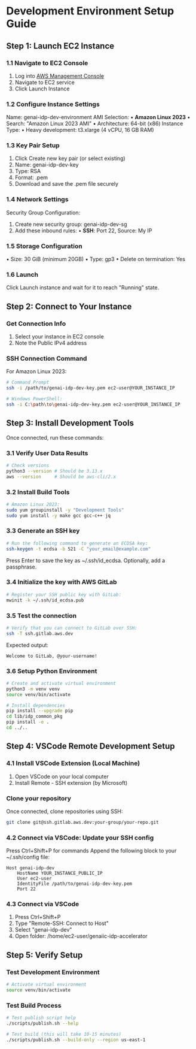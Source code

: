 # Development Environment Setup Guide

## Step 1: Launch EC2 Instance

### 1.1 Navigate to EC2 Console
1. Log into [AWS Management Console](https://console.aws.amazon.com/)
2. Navigate to EC2 service
3. Click Launch Instance

### 1.2 Configure Instance Settings
Name: genai-idp-dev-environment
AMI Selection:
• **Amazon Linux 2023**
  • Search: "Amazon Linux 2023 AMI"
  • Architecture: 64-bit (x86)
Instance Type:
• Heavy development: t3.xlarge (4 vCPU, 16 GB RAM)

### 1.3 Key Pair Setup
1. Click Create new key pair (or select existing)
2. Name: genai-idp-dev-key
3. Type: RSA
4. Format: .pem
5. Download and save the .pem file securely

### 1.4 Network Settings
Security Group Configuration:
1. Create new security group: genai-idp-dev-sg
2. Add these inbound rules:
   • **SSH**: Port 22, Source: My IP

### 1.5 Storage Configuration
• Size: 30 GiB (minimum 20GB)
• Type: gp3
• Delete on termination: Yes

### 1.6 Launch
Click Launch instance and wait for it to reach "Running" state.

## Step 2: Connect to Your Instance

### Get Connection Info
1. Select your instance in EC2 console
2. Note the Public IPv4 address

### SSH Connection Command

For Amazon Linux 2023:
```bash
# Command Prompt
ssh -i /path/to/genai-idp-dev-key.pem ec2-user@YOUR_INSTANCE_IP

# Windows PowerShell:
ssh -i C:\path\to\genai-idp-dev-key.pem ec2-user@YOUR_INSTANCE_IP
```

## Step 3: Install Development Tools
Once connected, run these commands:

### 3.1 Verify User Data Results

```bash
# Check versions
python3 --version # Should be 3.13.x
aws --version     # Should be aws-cli/2.x
```

### 3.2 Install Build Tools
```bash
# Amazon Linux 2023:
sudo yum groupinstall -y "Development Tools"
sudo yum install -y make gcc gcc-c++ jq
```

### 3.3 Generate an SSH key
```bash
# Run the following command to generate an ECDSA key:
ssh-keygen -t ecdsa -b 521 -C "your_email@example.com"
```

Press Enter to save the key as ~/.ssh/id_ecdsa. Optionally, add a passphrase.

### 3.4 Initialize the key with AWS GitLab
```bash
# Register your SSH public key with GitLab:
mwinit -k ~/.ssh/id_ecdsa.pub
```

### 3.5 Test the connection
```bash
# Verify that you can connect to GitLab over SSH:
ssh -T ssh.gitlab.aws.dev
```

Expected output:
```
Welcome to GitLab, @your-username!
```

### 3.6 Setup Python Environment
```bash
# Create and activate virtual environment
python3 -m venv venv
source venv/bin/activate

# Install dependencies
pip install --upgrade pip
cd lib/idp_common_pkg
pip install -e .
cd ../..
```

## Step 4: VSCode Remote Development Setup

### 4.1 Install VSCode Extension (Local Machine)
1. Open VSCode on your local computer
2. Install Remote - SSH extension (by Microsoft)

### Clone your repository
Once connected, clone repositories using SSH:
```bash
git clone git@ssh.gitlab.aws.dev:your-group/your-repo.git
```

### 4.2 Connect via VSCode: Update your SSH config
Press Ctrl+Shift+P for commands
Append the following block to your ~/.ssh/config file:

```
Host genai-idp-dev
    HostName YOUR_INSTANCE_PUBLIC_IP
    User ec2-user
    IdentityFile /path/to/genai-idp-dev-key.pem
    Port 22
```

### 4.3 Connect via VSCode
1. Press Ctrl+Shift+P
2. Type "Remote-SSH: Connect to Host"
3. Select "genai-idp-dev"
4. Open folder: /home/ec2-user/genaiic-idp-accelerator

## Step 5: Verify Setup

### Test Development Environment
```bash
# Activate virtual environment
source venv/bin/activate
```

### Test Build Process
```bash
# Test publish script help
./scripts/publish.sh --help

# Test build (this will take 10-15 minutes)
./scripts/publish.sh --build-only --region us-east-1
```
